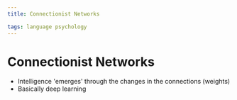 ```yaml
---
title: Connectionist Networks

tags: language psychology 
---
```


# Connectionist Networks
- Intelligence 'emerges' through the changes in the connections (weights)
- Basically deep learning






















































